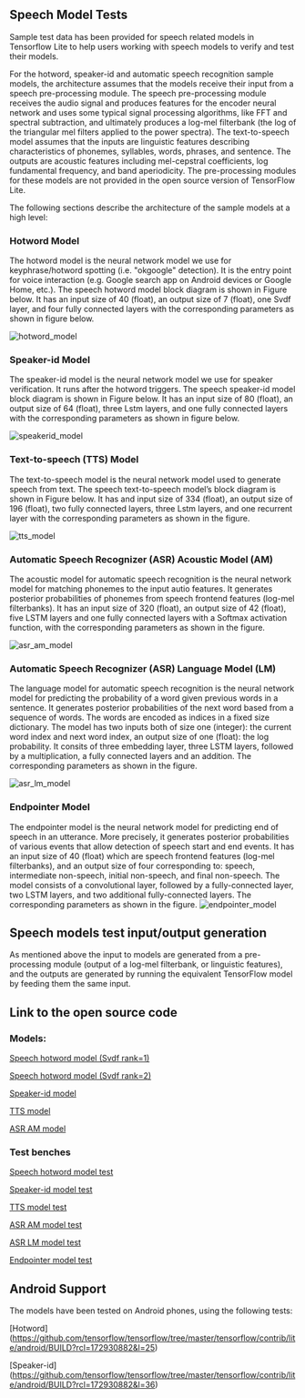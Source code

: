 ## Speech Model Tests

Sample test data has been provided for speech related models in Tensorflow Lite
to help users working with speech models to verify and test their models.

For the hotword, speaker-id and automatic speech recognition sample models, the
architecture assumes that the models receive their input from a speech
pre-processing module. The speech pre-processing module receives the audio
signal and produces features for the encoder neural network and uses some
typical signal processing algorithms, like FFT and spectral subtraction, and
ultimately produces a log-mel filterbank (the log of the triangular mel filters
applied to the power spectra). The text-to-speech model assumes that the inputs
are linguistic features describing characteristics of phonemes, syllables,
words, phrases, and sentence. The outputs are acoustic features including
mel-cepstral coefficients, log fundamental frequency, and band aperiodicity.
The pre-processing modules for these models are not provided in the open source
version of TensorFlow Lite.

The following sections describe the architecture of the sample models at a high
level:

### Hotword Model

The hotword model is the neural network model we use for keyphrase/hotword
spotting (i.e. "okgoogle" detection). It is the entry point for voice
interaction (e.g. Google search app on Android devices or Google Home, etc.).
The speech hotword model block diagram is shown in Figure below. It has an input
size of 40 (float), an output size of 7 (float), one Svdf layer, and four fully
connected layers with the corresponding parameters as shown in figure below.

![hotword_model](hotword.svg "Hotword model")

### Speaker-id Model

The speaker-id model is the neural network model we use for speaker
verification. It runs after the hotword triggers. The speech speaker-id model
block diagram is shown in Figure below. It has an input size of 80 (float), an
output size of 64 (float), three Lstm layers, and one fully connected layers
with the corresponding parameters as shown in figure below.

![speakerid_model](speakerid.svg "Speaker-id model")

### Text-to-speech (TTS) Model

The text-to-speech model is the neural network model used to generate speech
from text. The speech text-to-speech model’s block diagram is shown
in Figure below. It has and input size of 334 (float), an output size of 196
(float), two fully connected layers, three Lstm layers, and one recurrent layer
with the corresponding parameters as shown in the figure.

![tts_model](tts.svg "TTS model")

### Automatic Speech Recognizer (ASR) Acoustic Model (AM)

The acoustic model for automatic speech recognition is the neural network model
for matching phonemes to the input autio features. It generates posterior
probabilities of phonemes from speech frontend features (log-mel filterbanks).
It has an input size of 320 (float), an output size of 42 (float), five LSTM
layers and one fully connected layers with a Softmax activation function, with
the corresponding parameters as shown in the figure.

![asr_am_model](asr_am.svg "ASR AM model")

### Automatic Speech Recognizer (ASR) Language Model (LM)

The language model for automatic speech recognition is the neural network model
for predicting the probability of a word given previous words in a sentence.
It generates posterior probabilities of the next word based from a sequence of
words. The words are encoded as indices in a fixed size dictionary.
The model has two inputs both of size one (integer): the current word index and
next word index, an output size of one (float): the log probability. It consits
of three embedding layer, three LSTM layers, followed by a multiplication, a
fully connected layers and an addition.
The corresponding parameters as shown in the figure.

![asr_lm_model](asr_lm.svg "ASR LM model")

### Endpointer Model

The endpointer model is the neural network model for predicting end of speech
in an utterance. More precisely, it generates posterior probabilities of various
events that allow detection of speech start and end events.
It has an input size of 40 (float) which are speech frontend features
(log-mel filterbanks), and an output size of four corresponding to:
speech, intermediate non-speech, initial non-speech, and final non-speech.
The model consists of a convolutional layer, followed by a fully-connected
layer, two LSTM layers, and two additional fully-connected layers.
The corresponding parameters as shown in the figure.
![endpointer_model](endpointer.svg "Endpointer model")


## Speech models test input/output generation

As mentioned above the input to models are generated from a pre-processing
module (output of a log-mel filterbank, or linguistic features), and the outputs
are generated by running the equivalent TensorFlow model by feeding them the
same input.

## Link to the open source code

### Models:

[Speech hotword model (Svdf
rank=1)](https://storage.googleapis.com/download.tensorflow.org/models/tflite/speech_hotword_model_rank1_2017_11_14.tflite)

[Speech hotword model (Svdf
rank=2)](https://storage.googleapis.com/download.tensorflow.org/models/tflite/speech_hotword_model_rank2_2017_11_14.tflite)

[Speaker-id
model](https://storage.googleapis.com/download.tensorflow.org/models/tflite/speech_speakerid_model_2017_11_14.tflite)

[TTS
model](https://storage.googleapis.com/download.tensorflow.org/models/tflite/speech_tts_model_2017_11_14.tflite)

[ASR AM
model](https://storage.googleapis.com/download.tensorflow.org/models/tflite/speech_terse_am_model_2017_11_14.tflite)

### Test benches

[Speech hotword model
test](https://github.com/tensorflow/tensorflow/tree/master/tensorflow/contrib/lite/models/speech_hotword_model_test.cc)

[Speaker-id model
test](https://github.com/tensorflow/tensorflow/tree/master/tensorflow/contrib/lite/models/speech_speakerid_model_test.cc)

[TTS model
test](https://github.com/tensorflow/tensorflow/tree/master/tensorflow/contrib/lite/models/speech_tts_model_test.cc)

[ASR AM model
test](https://github.com/tensorflow/tensorflow/tree/master/tensorflow/contrib/lite/models/speech_asr_am_model_test.cc)

[ASR LM model
test](https://github.com/tensorflow/tensorflow/tree/master/tensorflow/contrib/lite/models/speech_asr_lm_model_test.cc)

[Endpointer model
test](https://github.com/tensorflow/tensorflow/tree/master/tensorflow/contrib/lite/models/speech_endpointer_model_test.cc)

## Android Support
The models have been tested on Android phones, using the following tests:

[Hotword] (https://github.com/tensorflow/tensorflow/tree/master/tensorflow/contrib/lite/android/BUILD?rcl=172930882&l=25)

[Speaker-id] (https://github.com/tensorflow/tensorflow/tree/master/tensorflow/contrib/lite/android/BUILD?rcl=172930882&l=36)

